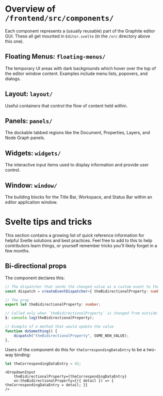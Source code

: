 # Overview of `/frontend/src/components/`

Each component represents a (usually reusable) part of the Graphite editor GUI. These all get mounted in `Editor.svelte` (in the `/src` directory above this one).

## Floating Menus: `floating-menus/`

The temporary UI areas with dark backgrounds which hover over the top of the editor window content. Examples include menu lists, popovers, and dialogs.

## Layout: `layout/`

Useful containers that control the flow of content held within.

## Panels: `panels/`

The dockable tabbed regions like the Document, Properties, Layers, and Node Graph panels.

## Widgets: `widgets/`

The interactive input items used to display information and provide user control.

## Window: `window/`

The building blocks for the Title Bar, Workspace, and Status Bar within an editor application window.

# Svelte tips and tricks

This section contains a growing list of quick reference information for helpful Svelte solutions and best practices. Feel free to add to this to help contributors learn things, or yourself remember tricks you'll likely forget in a few months.

## Bi-directional props

The component declares this:

```ts
// The dispatcher that sends the changed value as a custom event to the parent
const dispatch = createEventDispatcher<{ theBidirectionalProperty: number }>();

// The prop
export let theBidirectionalProperty: number;

// Called only when `theBidirectionalProperty` is changed from outside this component via its props
$: console.log(theBidirectionalProperty);

// Example of a method that would update the value
function doSomething() {
	dispatch("theBidirectionalProperty", SOME_NEW_VALUE);
},
```

Users of the component do this for `theCorrespondingDataEntry` to be a two-way binding:

```ts
let theCorrespondingDataEntry = 42;
```

```svelte
<DropdownInput
	theBidirectionalProperty={theCorrespondingDataEntry}
	on:theBidirectionalProperty={({ detail }) => { theCorrespondingDataEntry = detail; }}
/>
```
